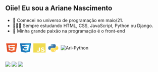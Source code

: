 
## Oiie! Eu sou a Ariane Nascimento 
- 🌱 Comecei no universo de programação em maio/21.
- 👩🏻‍💻 Sempre estudando HTML, CSS, JavaScript, Python ou Django.
- 🤖 Minha grande paixão na programação é o front-end 
 
<div style="display: inline_block"><br>
  <img align="center" alt="Ari-HTML" height="30" width="40" src="https://raw.githubusercontent.com/devicons/devicon/master/icons/html5/html5-original.svg">
  <img align="center" alt="Ari-CSS" height="30" width="40" src="https://raw.githubusercontent.com/devicons/devicon/master/icons/css3/css3-original.svg">
  <img align="center" alt="Ari-Js" height="30" width="40" src="https://raw.githubusercontent.com/devicons/devicon/master/icons/javascript/javascript-plain.svg">
  <img align="center" alt="Ari-Python" height="30" width="40" src="https://raw.githubusercontent.com/devicons/devicon/master/icons/python/python-original.svg">
  <img align="center" alt="Ari-Python" height="30" width="80" src="https://img.shields.io/badge/Django-092E20?style=for-the-badge&logo=django&logoColor=white">
  
  ##
 
<div> 
   
  <a href="mailto:ariianern00@hotmail.com"><img src="https://img.shields.io/badge/Microsoft_Outlook-0078D4?style=for-the-badge&logo=microsoft-outlook&logoColor=white" target="_blank"></a>
  <a href="https://www.linkedin.com/in/arianenascimento00/" target="_blank"><img src="https://img.shields.io/badge/-LinkedIn-%230077B5?style=for-the-badge&logo=linkedin&logoColor=white" target="_blank"></a> 
  <a href="https://github.com/ArianeNascimento/portfolio" target="_blank"><img src="https://img.shields.io/badge/-Portfolio-%23E4405F?style=for-the-badge&logo=portfolio&logoColor=white" target="_blank"></a>  
  
</div>

